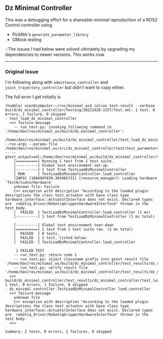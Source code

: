 ## Dz Minimal Controller

This was a debugging effort for a shareable minimal reproduction of a ROS2 Control controller using
 * PickNik's `generate_parameter_library`
 * GMock testing

💡The issues I had below were solved ultimately by upgrading my dependencies to newer versions. This works now.

---

### Original Issue

I'm following along with `admittance_controller` and `joint_trajectory_controller` but didn't want
to copy either.

The full error I get initially is

```log
(humble) user@computer:~/ros/minimal_ws$ colcon test-result --verbose
build/dz_minimal_controller/Testing/20221028-2257/Test.xml: 1 test, 0 errors, 1 failure, 0 skipped
- test_load_dz_minimal_controller
  <<< failure message
    -- run_test.py: invoking following command in '/home/dan/ros/minimal_ws/build/dz_minimal_controller':
     - /home/dan/ros/minimal_ws/build/dz_minimal_controller/test_load_dz_minimal_controller --ros-args --params-file /home/dan/ros/minimal_ws/src/dz_minimal_controller/test/test_parameters.yaml -- --gtest_output=xml:/home/dan/ros/minimal_ws/build/dz_minimal_controller/test_results/dz_minimal_controller/test_load_dz_minimal_controller.gtest.xml
    [==========] Running 1 test from 1 test suite.
    [----------] Global test environment set-up.
    [----------] 1 test from TestLoadDzMinimalController
    [ RUN      ] TestLoadDzMinimalController.load_controller
    [INFO] [1666997839.305985731] [resource_manager]: Loading hardware 'TestActuatorHardware'
    unknown file: Failure
    C++ exception with description "According to the loaded plugin descriptions the class test_actuator with base class type hardware_interface::ActuatorInterface does not exist. Declared types are  robotiq_driver/RobotiqGripperHardwareInterface" thrown in the test body.
    [  FAILED  ] TestLoadDzMinimalController.load_controller (1 ms)
    [----------] 1 test from TestLoadDzMinimalController (1 ms total)

    [----------] Global test environment tear-down
    [==========] 1 test from 1 test suite ran. (2 ms total)
    [  PASSED  ] 0 tests.
    [  FAILED  ] 1 test, listed below:
    [  FAILED  ] TestLoadDzMinimalController.load_controller

     1 FAILED TEST
    -- run_test.py: return code 1
    -- run_test.py: inject classname prefix into gtest result file '/home/dan/ros/minimal_ws/build/dz_minimal_controller/test_results/dz_minimal_controller/test_load_dz_minimal_controller.gtest.xml'
    -- run_test.py: verify result file '/home/dan/ros/minimal_ws/build/dz_minimal_controller/test_results/dz_minimal_controller/test_load_dz_minimal_controller.gtest.xml'
  >>>
build/dz_minimal_controller/test_results/dz_minimal_controller/test_load_dz_minimal_controller.gtest.xml: 1 test, 0 errors, 1 failure, 0 skipped
- dz_minimal_controller.TestLoadDzMinimalController load_controller
  <<< failure message
    unknown file
    C++ exception with description "According to the loaded plugin descriptions the class test_actuator with base class type hardware_interface::ActuatorInterface does not exist. Declared types are  robotiq_driver/RobotiqGripperHardwareInterface" thrown in the test body.
  >>>

Summary: 2 tests, 0 errors, 2 failures, 0 skipped
```
